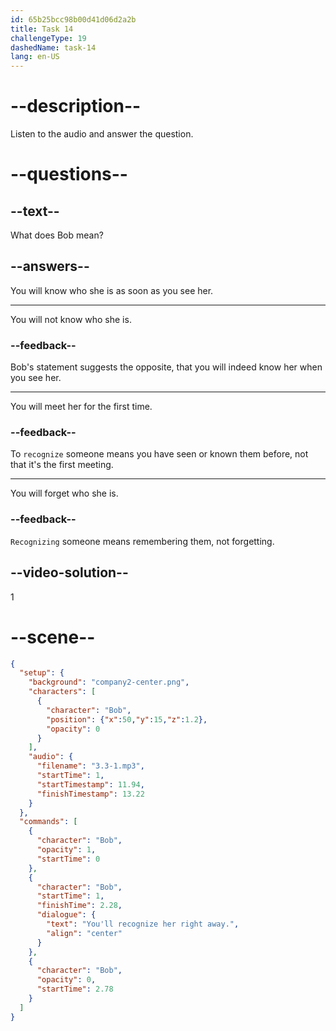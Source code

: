 ```yaml
---
id: 65b25bcc98b00d41d06d2a2b
title: Task 14
challengeType: 19
dashedName: task-14
lang: en-US
---
```


<!-- (Audio) Bob: You'll recognize her right away. -->

# --description--

Listen to the audio and answer the question.

# --questions--

## --text--

What does Bob mean?

## --answers--

You will know who she is as soon as you see her.

---

You will not know who she is.

### --feedback--

Bob's statement suggests the opposite, that you will indeed know her when you see her.

---

You will meet her for the first time.

### --feedback--

To `recognize` someone means you have seen or known them before, not that it's the first meeting.

---

You will forget who she is.

### --feedback--

`Recognizing` someone means remembering them, not forgetting.

## --video-solution--

1

# --scene--

```json
{
  "setup": {
    "background": "company2-center.png",
    "characters": [
      {
        "character": "Bob",
        "position": {"x":50,"y":15,"z":1.2},
        "opacity": 0
      }
    ],
    "audio": {
      "filename": "3.3-1.mp3",
      "startTime": 1,
      "startTimestamp": 11.94,
      "finishTimestamp": 13.22
    }
  },
  "commands": [
    {
      "character": "Bob",
      "opacity": 1,
      "startTime": 0
    },
    {
      "character": "Bob",
      "startTime": 1,
      "finishTime": 2.28,
      "dialogue": {
        "text": "You'll recognize her right away.",
        "align": "center"
      }
    },
    {
      "character": "Bob",
      "opacity": 0,
      "startTime": 2.78
    }
  ]
}
```
